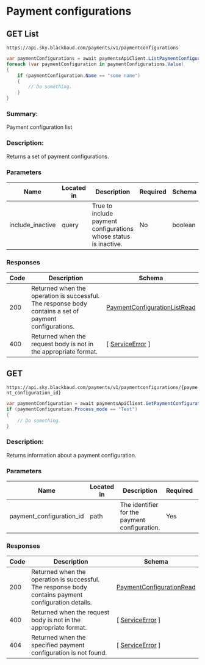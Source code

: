 
# Payment configurations

## GET List

`https://api.sky.blackbaud.com/payments/v1/paymentconfigurations`

```csharp
var paymentConfigurations = await paymentsApiClient.ListPaymentConfigurationAsync();
foreach (var paymentConfiguration in paymentConfigurations.Value)
{
    if (paymentConfiguration.Name == "some name")
    {
        // Do something.
    } 
}
```

### Summary:

Payment configuration list

### Description:

Returns a set of payment configurations.

### Parameters

| Name | Located in | Description | Required | Schema |
| ---- | ---------- | ----------- | -------- | ---- |
| include_inactive | query | True to include payment configurations whose status is inactive. | No | boolean |

### Responses

| Code | Description | Schema |
| ---- | ----------- | ------ |
| 200 | Returned when the operation is successful. The response body contains a set of payment configurations. | [PaymentConfigurationListRead](#paymentconfigurationlistread) |
| 400 | Returned when the request body is not in the appropriate format. | [ [ServiceError](#serviceerror) ] |


## GET

`https://api.sky.blackbaud.com/payments/v1/paymentconfigurations/{payment_configuration_id}`

```csharp
var paymentConfiguration = await paymentsApiClient.GetPaymentConfigurationAsync("<payment configuration id>");
if (paymentConfiguration.Process_mode == "Test")
{
    // Do something.
}
```

### Description:

Returns information about a payment configuration.

### Parameters

| Name | Located in | Description | Required | Schema |
| ---- | ---------- | ----------- | -------- | ---- |
| payment_configuration_id | path | The identifier for the payment configuration. | Yes | string (uuid) |

### Responses

| Code | Description | Schema |
| ---- | ----------- | ------ |
| 200 | Returned when the operation is successful. The response body contains payment configuration details. | [PaymentConfigurationRead](#paymentconfigurationread) |
| 400 | Returned when the request body is not in the appropriate format. | [ [ServiceError](#serviceerror) ] |
| 404 | Returned when the specified payment configuration is not found. | [ [ServiceError](#serviceerror) ] |
